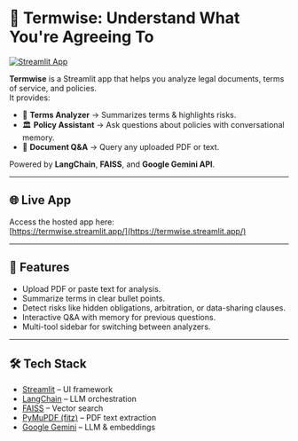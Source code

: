 # 🧾 Termwise: Understand What You're Agreeing To

[![Streamlit App](https://static.streamlit.io/badges/streamlit_badge_black_white.svg)](https://your-app-name.streamlit.app)

**Termwise** is a Streamlit app that helps you analyze legal documents, terms of service, and policies.  
It provides:  

- 📄 **Terms Analyzer** → Summarizes terms & highlights risks.  
- 🏛️ **Policy Assistant** → Ask questions about policies with conversational memory.  
- 🔎 **Document Q&A** → Query any uploaded PDF or text.  

Powered by **LangChain**, **FAISS**, and **Google Gemini API**.  

---

## 🌐 Live App

Access the hosted app here:  
[https://termwise.streamlit.app/](https://termwise.streamlit.app/)

---

## 🚀 Features

- Upload PDF or paste text for analysis.  
- Summarize terms in clear bullet points.  
- Detect risks like hidden obligations, arbitration, or data-sharing clauses.  
- Interactive Q&A with memory for previous questions.  
- Multi-tool sidebar for switching between analyzers.  

---

## 🛠️ Tech Stack

- [Streamlit](https://streamlit.io/) – UI framework  
- [LangChain](https://www.langchain.com/) – LLM orchestration  
- [FAISS](https://github.com/facebookresearch/faiss) – Vector search  
- [PyMuPDF (fitz)](https://pymupdf.readthedocs.io/) – PDF text extraction  
- [Google Gemini](https://deepmind.google/technologies/gemini/) – LLM & embeddings
